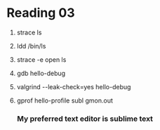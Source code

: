 Reading 03
==========
1.
	strace ls

2.
	ldd /bin/ls

3. 
	strace -e open ls

4.
	gdb hello-debug

5. 
	valgrind --leak-check=yes hello-debug

6. 
	gprof hello-profile
	subl gmon.out
	### My preferred text editor is sublime text ###
